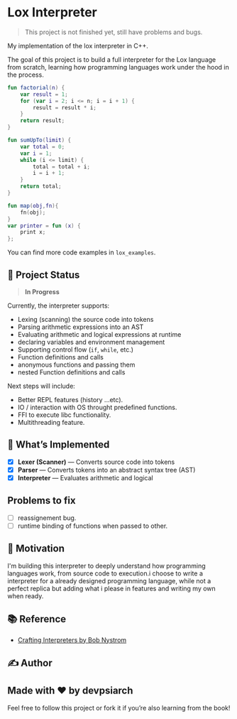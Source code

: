 # Lox Interpreter
> This project is not finished yet, still have problems and bugs.

My implementation of the lox interpreter in C++.

The goal of this project is to build a full interpreter for the Lox language from scratch, learning how programming languages work under the hood in the process.

```kotlin
fun factorial(n) {
    var result = 1;
    for (var i = 2; i <= n; i = i + 1) {
        result = result * i;
    }
    return result;
}

fun sumUpTo(limit) {
    var total = 0;
    var i = 1;
    while (i <= limit) {
        total = total + i;
        i = i + 1;
    }
    return total;
}

fun map(obj,fn){
    fn(obj);
}
var printer = fun (x) {
    print x;
};

```

You can find more code examples in `lox_examples`.

## 🚧 Project Status

> **In Progress**

Currently, the interpreter supports:
- Lexing (scanning) the source code into tokens
- Parsing arithmetic expressions into an AST
- Evaluating arithmetic and logical expressions at runtime
- declaring variables and environment management
- Supporting control flow (`if`, `while`, etc.)
- Function definitions and calls
- anonymous functions and passing them
- nested Function definitions and calls

Next steps will include:

- Better REPL features (history ...etc).
- IO / interaction with OS throught predefined functions.
- FFI to execute libc functionality.
- Multithreading feature.

## 🔧 What’s Implemented

- [x] **Lexer (Scanner)** — Converts source code into tokens
- [x] **Parser** — Converts tokens into an abstract syntax tree (AST)
- [x] **Interpreter** — Evaluates arithmetic and logical  

## Problems to fix 
- [ ] reassignement bug.
- [ ] runtime binding of functions when passed to other.

## 🧠 Motivation

I'm building this interpreter to deeply understand how programming languages work, from source code to execution.i choose to write a interpreter for a already designed programming language, while not a perfect replica but adding what i please in features and writing my own when ready. 
## 📚 Reference

- [Crafting Interpreters by Bob Nystrom](https://craftinginterpreters.com/)

## ✍️ Author

Made with ❤️ by devpsiarch
---
Feel free to follow this project or fork it if you’re also learning from the book!
